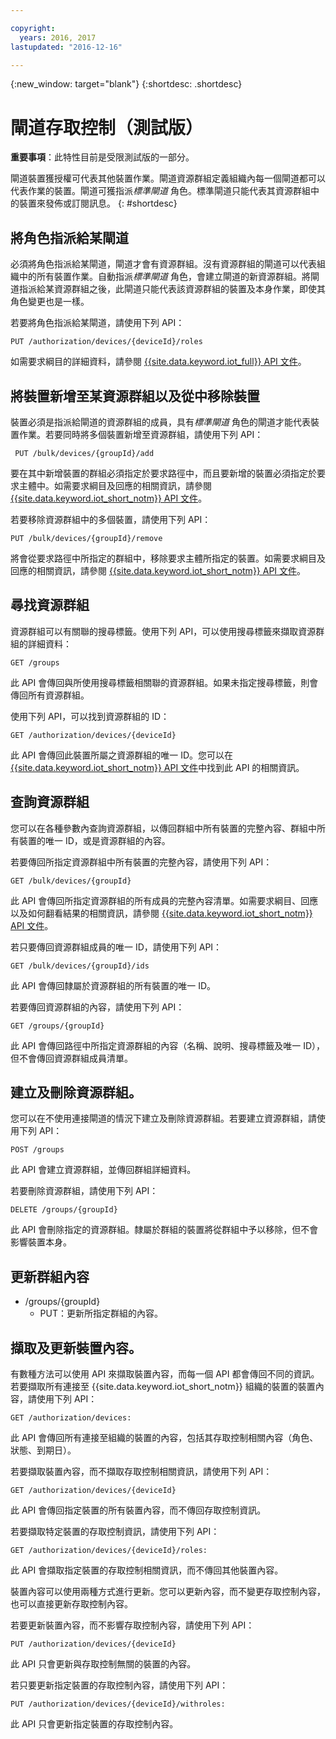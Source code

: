 ```yaml
---

copyright:
  years: 2016, 2017
lastupdated: "2016-12-16"

---
```


{:new_window: target="blank"}
{:shortdesc: .shortdesc}

# 閘道存取控制（測試版）

**重要事項**：此特性目前是受限測試版的一部分。

閘道裝置獲授權可代表其他裝置作業。閘道資源群組定義組織內每一個閘道都可以代表作業的裝置。閘道可獲指派*標準閘道* 角色。標準閘道只能代表其資源群組中的裝置來發佈或訂閱訊息。
{: #shortdesc}


## 將角色指派給某閘道

必須將角色指派給某閘道，閘道才會有資源群組。沒有資源群組的閘道可以代表組織中的所有裝置作業。自動指派*標準閘道* 角色，會建立閘道的新資源群組。將閘道指派給某資源群組之後，此閘道只能代表該資源群組的裝置及本身作業，即使其角色變更也是一樣。

若要將角色指派給某閘道，請使用下列 API：

```
PUT /authorization/devices/{deviceId}/roles
```

如需要求綱目的詳細資料，請參閱 [{{site.data.keyword.iot_full}} API 文件](https://docs.internetofthings.ibmcloud.com/swagger/limited-gateway.html#!/Limited_Gateway/put_authorization_devices_deviceId_roles)。

## 將裝置新增至某資源群組以及從中移除裝置

裝置必須是指派給閘道的資源群組的成員，具有*標準閘道* 角色的閘道才能代表裝置作業。若要同時將多個裝置新增至資源群組，請使用下列 API：

```
 PUT /bulk/devices/{groupId}/add
```

要在其中新增裝置的群組必須指定於要求路徑中，而且要新增的裝置必須指定於要求主體中。如需要求綱目及回應的相關資訊，請參閱 [{{site.data.keyword.iot_short_notm}} API 文件](https://docs.internetofthings.ibmcloud.com/swagger/limited-gateway.html#!/Limited_Gateway/put_bulk_devices_groupId_add)。

若要移除資源群組中的多個裝置，請使用下列 API：

```
PUT /bulk/devices/{groupId}/remove
```

將會從要求路徑中所指定的群組中，移除要求主體所指定的裝置。如需要求綱目及回應的相關資訊，請參閱 [{{site.data.keyword.iot_short_notm}} API 文件](https://docs.internetofthings.ibmcloud.com/swagger/limited-gateway.html#!/Limited_Gateway/put_bulk_devices_groupId_remove)。

## 尋找資源群組

資源群組可以有關聯的搜尋標籤。使用下列 API，可以使用搜尋標籤來擷取資源群組的詳細資料：

```
GET /groups
```

此 API 會傳回與所使用搜尋標籤相關聯的資源群組。如果未指定搜尋標籤，則會傳回所有資源群組。<!-- For more information about the request schema, response, and how to page through results, see the [{{site.data.keyword.iot_short_notm}} API documentation](LINK TO CORRECT API). -->

使用下列 API，可以找到資源群組的 ID：

```
GET /authorization/devices/{deviceId}
```

此 API 會傳回此裝置所屬之資源群組的唯一 ID。您可以在 [{{site.data.keyword.iot_short_notm}} API 文件](https://docs.internetofthings.ibmcloud.com/swagger/limited-gateway.html#!/Limited_Gateway/get_authorization_devices_deviceId)中找到此 API 的相關資訊。

## 查詢資源群組

您可以在各種參數內查詢資源群組，以傳回群組中所有裝置的完整內容、群組中所有裝置的唯一 ID，或是資源群組的內容。

若要傳回所指定資源群組中所有裝置的完整內容，請使用下列 API：

```
GET /bulk/devices/{groupId}
```

此 API 會傳回所指定資源群組的所有成員的完整內容清單。如需要求綱目、回應以及如何翻看結果的相關資訊，請參閱 [{{site.data.keyword.iot_short_notm}} API 文件](https://docs.internetofthings.ibmcloud.com/swagger/limited-gateway.html#!/Limited_Gateway/get_bulk_devices_groupId)。

若只要傳回資源群組成員的唯一 ID，請使用下列 API：

```
GET /bulk/devices/{groupId}/ids
```

此 API 會傳回隸屬於資源群組的所有裝置的唯一 ID。<!-- For more information on the request schema and responses, see the [{{site.data.keyword.iot_short_notm}} API documentation](LINK TO CORRECT API). -->

若要傳回資源群組的內容，請使用下列 API：

```
GET /groups/{groupId}
```

此 API 會傳回路徑中所指定資源群組的內容（名稱、說明、搜尋標籤及唯一 ID），但不會傳回資源群組成員清單。<!-- For more information on the request schema and responses, see the [{{site.data.keyword.iot_short_notm}} API documentation](LINK TO CORRECT API). -->

## 建立及刪除資源群組。

您可以在不使用連接閘道的情況下建立及刪除資源群組。若要建立資源群組，請使用下列 API：

```
POST /groups
```

此 API 會建立資源群組，並傳回群組詳細資料。<!-- For details on the request schema and the responses, see the [{{site.data.keyword.iot_short_notm}} API documentation](LINK TO CORRECT API). -->

若要刪除資源群組，請使用下列 API：

```
DELETE /groups/{groupId}
```

此 API 會刪除指定的資源群組。隸屬於群組的裝置將從群組中予以移除，但不會影響裝置本身。<!-- For more information, see the [{{site.data.keyword.iot_short_notm}} API documentation](LINK TO CORRECT API). -->

## 更新群組內容



  - /groups/{groupId}
    - PUT：更新所指定群組的內容。

## 擷取及更新裝置內容。

有數種方法可以使用 API 來擷取裝置內容，而每一個 API 都會傳回不同的資訊。若要擷取所有連接至 {{site.data.keyword.iot_short_notm}} 組織的裝置的裝置內容，請使用下列 API：

```
GET /authorization/devices:

```

此 API 會傳回所有連接至組織的裝置的內容，包括其存取控制相關內容（角色、狀態、到期日）。<!-- For more information on responses and how to page through results, see the [{{site.data.keyword.iot_short_notm}} API documentation](LINK TO CORRECT API). -->

若要擷取裝置內容，而不擷取存取控制相關資訊，請使用下列 API：

```
GET /authorization/devices/{deviceId}
```

此 API 會傳回指定裝置的所有裝置內容，而不傳回存取控制資訊。<!-- For more information, see the [{{site.data.keyword.iot_short_notm}} device model documentation](LINK TO DEVICE MODEL) and [API documentation](LINK TO CORRECT API). -->

若要擷取特定裝置的存取控制資訊，請使用下列 API：

```
GET /authorization/devices/{deviceId}/roles:
```

此 API 會擷取指定裝置的存取控制相關資訊，而不傳回其他裝置內容。<!-- For more information on the request schema and responses, see the [{{site.data.keyword.iot_short_notm}} API documentation](LINK TO CORRECT API). -->

裝置內容可以使用兩種方式進行更新。您可以更新內容，而不變更存取控制內容，也可以直接更新存取控制內容。

若要更新裝置內容，而不影響存取控制內容，請使用下列 API：

```
PUT /authorization/devices/{deviceId}
```

此 API 只會更新與存取控制無關的裝置的內容。<!-- For more information on request schema, see the [{{site.data.keyword.iot_short_notm}} API documentation](LINK TO CORRECT API). -->

若只要更新指定裝置的存取控制內容，請使用下列 API：

```
PUT /authorization/devices/{deviceId}/withroles:
```

此 API 只會更新指定裝置的存取控制內容。<!-- For more information on the request schema, see the [{{site.data.keyword.iot_short_notm}} API documentation](LINK TO CORRECT API). -->
